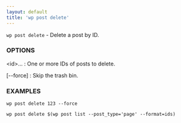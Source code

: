 ```yaml
---
layout: default
title: 'wp post delete'
---
```


`wp post delete` - Delete a post by ID.

### OPTIONS

&lt;id&gt;...
: One or more IDs of posts to delete.

[--force]
: Skip the trash bin.

### EXAMPLES

    wp post delete 123 --force

    wp post delete $(wp post list --post_type='page' --format=ids)


